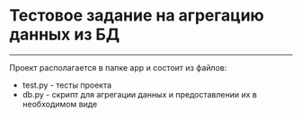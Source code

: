 # Тестовое задание на агрегацию данных из БД
-----
Проект располагается в папке app и состоит из файлов:
- test.py - тесты проекта
- db.py - скрипт для агрегации данных и предоставлении их в необходимом виде